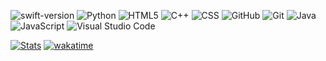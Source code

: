 ![swift-version](https://img.shields.io/badge/swift-brightgreen.svg)
![Python](https://img.shields.io/badge/-Python-333333?style=flat&logo=python)
![HTML5](https://img.shields.io/badge/-HTML5-333333?style=flat&logo=HTML5)
![C++](https://img.shields.io/badge/C++-333333?style=flat&logo=c%2B%2B)
![CSS](https://img.shields.io/badge/-CSS-333333?style=flat&logo=CSS3&logoColor=1572B6)
![GitHub](https://img.shields.io/badge/-GitHub-333333?style=flat&logo=github)
![Git](https://img.shields.io/badge/-Git-333333?style=flat&logo=git)
![Java](https://img.shields.io/badge/-Java-333333?style=flat&logo=Java&logoColor=007396)
![JavaScript](https://img.shields.io/badge/-JavaScript-333333?style=flat&logo=javascript)
![Visual Studio Code](https://img.shields.io/badge/-Visual%20Studio%20Code-333333?style=flat&logo=visual-studio-code&logoColor=007ACC)

[![Stats](https://github-readme-stats.vercel.app/api/wakatime?username=kaivalshah&count_private=true&theme=radical&show_icons=true)](https://wakatime.com/@kaivalshah)
[![wakatime](https://wakatime.com/badge/user/kaivalshah.svg)](https://wakatime.com/@kaivalshah)
